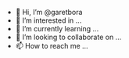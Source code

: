 - 👋 Hi, I’m @garetbora
- 👀 I’m interested in ...
- 🌱 I’m currently learning ...
- 💞️ I’m looking to collaborate on ...
- 📫 How to reach me ...

<!---
garetbora/garetbora is a ✨ special ✨ repository because its `README.md` (this file) appears on your GitHub profile.
You can click the Preview link to take a look at your changes.
--->

